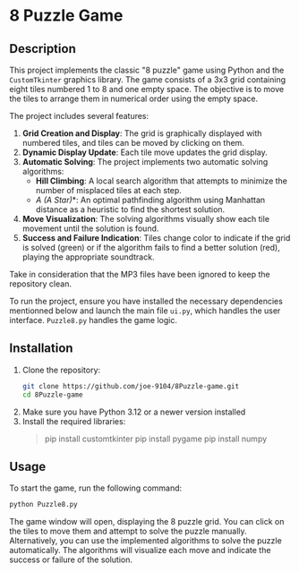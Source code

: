 # 8 Puzzle Game

## Description

This project implements the classic "8 puzzle" game using Python and the `CustomTkinter` graphics library.
The game consists of a 3x3 grid containing eight tiles numbered 1 to 8 and one empty space.
The objective is to move the tiles to arrange them in numerical order using the empty space.

The project includes several features:
1. **Grid Creation and Display**: The grid is graphically displayed with numbered tiles, and tiles can be moved by clicking on them.
2. **Dynamic Display Update**: Each tile move updates the grid display.
3. **Automatic Solving**: The project implements two automatic solving algorithms:
   - **Hill Climbing**: A local search algorithm that attempts to minimize the number of misplaced tiles at each step.
   - **A* (A Star)**: An optimal pathfinding algorithm using Manhattan distance as a heuristic to find the shortest solution.
4. **Move Visualization**: The solving algorithms visually show each tile movement until the solution is found.
5. **Success and Failure Indication**: Tiles change color to indicate if the grid is solved (green) or if the algorithm fails to find a better solution (red), playing the appropriate soundtrack.

Take in consideration that the MP3 files have been ignored to keep the repository clean.

To run the project, ensure you have installed the necessary dependencies mentionned below and launch the main file `ui.py`, which handles the user interface. `Puzzle8.py` handles the game logic.

## Installation

1. Clone the repository:
   ```bash
   git clone https://github.com/joe-9104/8Puzzle-game.git
   cd 8Puzzle-game
   ```
2. Make sure you have Python 3.12 or a newer version installed
3. Install the required libraries:
   > pip install customtkinter
   > pip install pygame
   > pip install numpy

## Usage

To start the game, run the following command:
```bash
python Puzzle8.py
```
The game window will open, displaying the 8 puzzle grid.
You can click on the tiles to move them and attempt to solve the puzzle manually.
Alternatively, you can use the implemented algorithms to solve the puzzle automatically.
The algorithms will visualize each move and indicate the success or failure of the solution.
